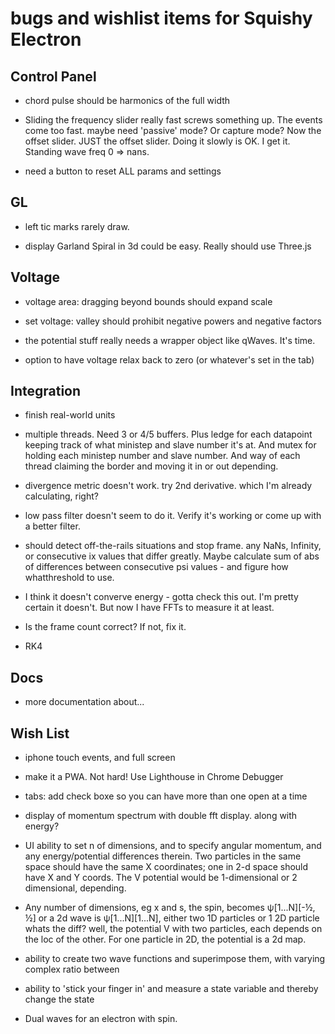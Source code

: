 #  bugs and wishlist items for Squishy Electron


## Control Panel

- chord pulse should be harmonics of the full width

- Sliding the frequency slider really fast screws something up.  The
events come  too fast.  maybe need 'passive' mode?  Or capture mode?
Now the offset slider.  JUST the offset slider.  Doing it slowly is OK.
I get it.  Standing wave freq 0 => nans.

- need a button to reset ALL params and settings


## GL
- left tic marks rarely draw.

- display Garland Spiral in 3d could be easy.
	Really should use Three.js




## Voltage

- voltage area: dragging beyond bounds should expand scale

- set voltage: valley should prohibit negative powers and negative factors
- the potential stuff really needs a wrapper object like qWaves.  It's time.

- option to have voltage relax back to zero (or whatever's set in the tab)

## Integration

- finish real-world units

- multiple threads.  Need 3 or 4/5 buffers.  Plus ledge for each datapoint keeping track of what ministep and slave number it's at.  And mutex for holding each ministep number and slave number.  And way of each thread claiming the border and moving it in or out depending.

- divergence metric doesn't work.  try 2nd derivative.  which I'm already calculating, right?

- low pass filter doesn't seem to do it.  Verify it's working or come up with a better filter.

- should detect off-the-rails situations and stop frame. any NaNs,
	Infinity, or consecutive ix values that differ greatly.  Maybe calculate
	sum of abs of differences between consecutive psi values - and figure
	how whatthreshold to use.

- I think it doesn't converve energy - gotta check this out.  I'm pretty certain it doesn't.
	But now I have FFTs to measure it at least.

- Is the frame count correct?  If not, fix it.

- RK4

## Docs

- more documentation about...


## Wish List

- iphone touch events, and full screen

- make it a PWA.  Not hard!
	Use Lighthouse in Chrome Debugger


- tabs: add check boxe so you can have more than one open at a time

- display of momentum spectrum with double fft display.  along with energy?

- UI ability to set n of dimensions, and to specify angular momentum, and any
	energy/potential differences therein.  Two particles in the same space should
	have the same X coordinates; one in 2-d space should have X  and Y coords.  The
	V potential would be 1-dimensional or 2 dimensional, depending.


- Any number of dimensions, eg x and s, the spin, becomes ψ[1...N][-½, ½] or a
	2d wave is ψ[1...N][1...N], either two 1D particles or 1 2D particle whats the
	diff?  well, the potential V with two particles, each depends on the loc of the
	other. For one particle in 2D, the potential is a 2d map.

- ability to create two wave functions and superimpose them, with varying complex ratio between

- ability to 'stick your finger in' and measure a state variable and thereby change the state

- Dual waves for an electron with spin.



